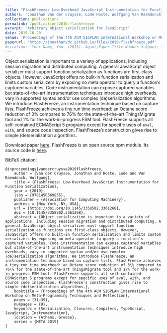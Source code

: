 ```yaml
---
title: "FlashFreeze: Low-Overhead JavaScript Instrumentation for Function Serialization"
authors: "Jonathan Van der Cruysse, Lode Hoste, Wolfgang Van Raemdonck"
collection: publications
permalink: /publication/2019-flashfreeze
excerpt: 'Arbitrary object serialization for JavaScript'
date: 2019-10-20
venue: 'Proceedings of the 4th ACM SIGPLAN International Workshop on Meta-Programming Techniques and Reflection, co-located with SPLASH'
paperurl: 'https://jonathanvdc.github.io/files/2019-flashfreeze.pdf'
#citation: 'Your Name, You. (2015). &quot;Paper Title Number 3.&quot; <i>Journal 1</i>. 1(3).'
---
```


Object serialization is important to a variety of applications, including session migration and distributed computing. A general JavaScript object serializer must support function serialization as functions are first-class objects. However, JavaScript offers no built-in function serialization and limits custom serializers by exposing no meta operator to query a function’s captured variables. Code instrumentation can expose captured variables but state-of-the-art instrumentation techniques introduce high overheads, vary in supported syntax and/or use complex (de)serialization algorithms. We introduce FlashFreeze, an instrumentation technique based on capture lists. FlashFreeze achieves a tiny run time overhead: an Octane score reduction of 3% compared to 76% for the state-of-the-art ThingsMigrate tool and 1% for the work-in-progress FSM tool. FlashFreeze supports all self-contained ECMAScript 5 programs except for specific uses of `eval`, `with`, and source code inspection. FlashFreeze’s construction gives rise to simple (de)serialization algorithms.

Download paper [here](/files/2019-flashfreeze.pdf). FlashFreeze is an open source npm module. Its source code is [here](https://github.com/nokia/ts-serialize-closures).

BibTeX citation:
```
@inproceedings{vandercruysse2019flashfreeze,
    author = {Van der Cruysse, Jonathan and Hoste, Lode and Van Raemdonck, Wolfgang},
    title = {FlashFreeze: Low-Overhead JavaScript Instrumentation for Function Serialization},
    year = {2019},
    isbn = {9781450369855},
    publisher = {Association for Computing Machinery},
    address = {New York, NY, USA},
    url = {https://doi.org/10.1145/3358502.3361268},
    doi = {10.1145/3358502.3361268},
    abstract = {Object serialization is important to a variety of applications, including session migration and distributed computing. A general JavaScript object serializer must support function serialization as functions are first-class objects. However, JavaScript offers no built-in function serialization and limits custom serializers by exposing no meta operator to query a function’s captured variables. Code instrumentation can expose captured variables but state-of-the-art instrumentation techniques introduce high overheads, vary in supported syntax and/or use complex (de)serialization algorithms. We introduce FlashFreeze, an instrumentation technique based on capture lists. FlashFreeze achieves a tiny run time overhead: an Octane score reduction of 3\% compared to 76\% for the state-of-the-art ThingsMigrate tool and 1\% for the work-in-progress FSM tool. FlashFreeze supports all self-contained ECMAScript 5 programs except for specific uses of eval, with, and source code inspection. FlashFreeze’s construction gives rise to simple (de)serialization algorithms.},
    booktitle = {Proceedings of the 4th ACM SIGPLAN International Workshop on Meta-Programming Techniques and Reflection},
    pages = {31–39},
    numpages = {9},
    keywords = {Serialization, Closures, Compilers, TypeScript, JavaScript, Instrumentation},
    location = {Athens, Greece},
    series = {META 2019}
}
```